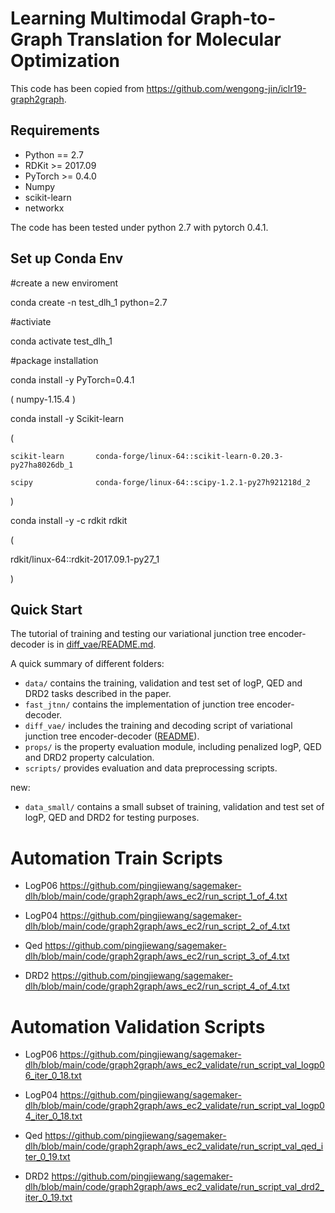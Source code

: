 # Learning Multimodal Graph-to-Graph Translation for Molecular Optimization

This code has been copied from https://github.com/wengong-jin/iclr19-graph2graph.

## Requirements
* Python == 2.7
* RDKit >= 2017.09
* PyTorch >= 0.4.0
* Numpy
* scikit-learn
* networkx

The code has been tested under python 2.7 with pytorch 0.4.1. 

## Set up Conda Env

#create a new enviroment

conda create -n test_dlh_1 python=2.7

#activiate

conda activate test_dlh_1


#package installation

conda install -y PyTorch=0.4.1 

( numpy-1.15.4  )


conda install -y Scikit-learn

(

    scikit-learn       conda-forge/linux-64::scikit-learn-0.20.3-py27ha8026db_1
    
    scipy              conda-forge/linux-64::scipy-1.2.1-py27h921218d_2
    
)

conda install -y -c rdkit rdkit

(

  rdkit/linux-64::rdkit-2017.09.1-py27_1
  
)

## Quick Start
The tutorial of training and testing our variational junction tree encoder-decoder is in [diff_vae/README.md](./diff_vae).

A quick summary of different folders:
* `data/` contains the training, validation and test set of logP, QED and DRD2 tasks described in the paper.
* `fast_jtnn/` contains the implementation of junction tree encoder-decoder.
* `diff_vae/` includes the training and decoding script of variational junction tree encoder-decoder ([README](./diff_vae)).
* `props/` is the property evaluation module, including penalized logP, QED and DRD2 property calculation.
* `scripts/` provides evaluation and data preprocessing scripts.

new:
* `data_small/` contains a small subset of training, validation and test set of logP, QED and DRD2 for testing purposes.

# Automation Train Scripts

* LogP06 https://github.com/pingjiewang/sagemaker-dlh/blob/main/code/graph2graph/aws_ec2/run_script_1_of_4.txt

* LogP04 https://github.com/pingjiewang/sagemaker-dlh/blob/main/code/graph2graph/aws_ec2/run_script_2_of_4.txt

* Qed https://github.com/pingjiewang/sagemaker-dlh/blob/main/code/graph2graph/aws_ec2/run_script_3_of_4.txt

* DRD2 https://github.com/pingjiewang/sagemaker-dlh/blob/main/code/graph2graph/aws_ec2/run_script_4_of_4.txt


# Automation Validation Scripts

* LogP06 https://github.com/pingjiewang/sagemaker-dlh/blob/main/code/graph2graph/aws_ec2_validate/run_script_val_logp06_iter_0_18.txt

* LogP04 https://github.com/pingjiewang/sagemaker-dlh/blob/main/code/graph2graph/aws_ec2_validate/run_script_val_logp04_iter_0_18.txt

* Qed https://github.com/pingjiewang/sagemaker-dlh/blob/main/code/graph2graph/aws_ec2_validate/run_script_val_qed_iter_0_19.txt

* DRD2 https://github.com/pingjiewang/sagemaker-dlh/blob/main/code/graph2graph/aws_ec2_validate/run_script_val_drd2_iter_0_19.txt
